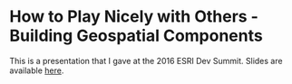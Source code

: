 # How to Play Nicely with Others - Building Geospatial Components
This is a presentation that I gave at the 2016 ESRI Dev Summit. Slides are available [here](http://stdavis.github.io/playing-nicely-with-others).
